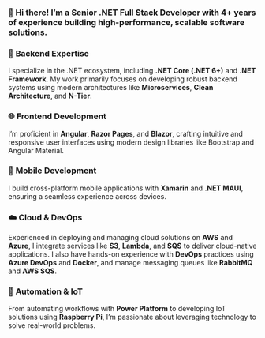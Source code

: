 ### 👋 Hi there! I’m a Senior .NET Full Stack Developer with 4+ years of experience building high-performance, scalable software solutions. 

### 🚀 **Backend Expertise**  
I specialize in the .NET ecosystem, including **.NET Core (.NET 6+)** and **.NET Framework**. My work primarily focuses on developing robust backend systems using modern architectures like **Microservices**, **Clean Architecture**, and **N-Tier**.

### 🌐 **Frontend Development**  
I’m proficient in **Angular**, **Razor Pages**, and **Blazor**, crafting intuitive and responsive user interfaces using modern design libraries like Bootstrap and Angular Material.

### 📱 **Mobile Development**  
I build cross-platform mobile applications with **Xamarin** and **.NET MAUI**, ensuring a seamless experience across devices.

### ☁️ **Cloud & DevOps**  
Experienced in deploying and managing cloud solutions on **AWS** and **Azure**, I integrate services like **S3**, **Lambda**, and **SQS** to deliver cloud-native applications. I also have hands-on experience with **DevOps** practices using **Azure DevOps** and **Docker**, and manage messaging queues like **RabbitMQ** and **AWS SQS**.

### 🔌 **Automation & IoT**  
From automating workflows with **Power Platform** to developing IoT solutions using **Raspberry Pi**, I’m passionate about leveraging technology to solve real-world problems.
